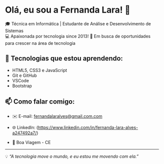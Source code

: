 # Olá, eu sou a Fernanda Lara! 👋

🎓 Técnica em Informática | Estudante de Análise e Desenvolvimento de Sistemas  
💻 Apaixonada por tecnologia since 2013! 
🎯 Em busca de oportunidades para crescer na área de tecnologia

## 🚀 Tecnologias que estou aprendendo:
- HTML5, CSS3 e JavaScript
- Git e GitHub
- VSCode
- Bootstrap



## 📫 Como falar comigo:
- ✉️ E-mail: fernandalaralves@gmail.com.com
- 🌐 LinkedIn: (https://www.linkedin.com/in/fernanda-lara-alves-a247492a7/)

- 📍 Boa Viagem - CE

---

💡 *“A tecnologia move o mundo, e eu estou me movendo com ela.”*
